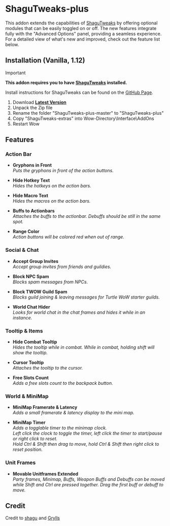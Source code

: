 # ShaguTweaks-plus

This addon extends the capabilities of [ShaguTweaks](https://github.com/shagu/ShaguTweaks) by offering optional modules that can be easily toggled on or off. The new features integrate fully with the "Advanced Options" panel, providing a seamless experience.
For a detailed view of what's new and improved, check out the feature list below.


## Installation (Vanilla, 1.12)

> [!IMPORTANT]
>
> **This addon requires you to have [ShaguTweaks](https://github.com/shagu/ShaguTweaks) installed.**
>
> Install instructions for ShaguTweaks can be found on the [GitHub Page](https://github.com/shagu/ShaguTweaks).

1. Download **[Latest Version](https://github.com/AmonRA/ShaguTweaks-plus/archive/master.zip)**
2. Unpack the Zip file
3. Rename the folder "ShaguTweaks-plus-master" to "ShaguTweaks-plus"
4. Copy "ShaguTweaks-extras" into Wow-Directory\Interface\AddOns
5. Restart Wow


## Features

### Action Bar
- **Gryphons in Front**  
  *Puts the gryphons in front of the action buttons.*

- **Hide Hotkey Text**  
  *Hides the hotkeys on the action bars.*

- **Hide Macro Text**  
  *Hides the macros on the action bars.*

- **Buffs to Actionbars**  
  *Attaches the buffs to the actionbar. Debuffs should be still in the same spot.*

- **Range Color**  
  *Action buttons will be colored red when out of range.*

### Social & Chat
- **Accept Group Invites**  
  *Accept group invites from friends and guildies.*

- **Block NPC Spam**  
  *Blocks spam messages from NPCs.*

- **Block TWOW Guild Spam**  
  *Blocks guild joining & leaving messages for Turtle WoW starter guilds.*

- **World Chat Hider**  
  *Looks for world chat in the chat frames and hides it while in an instance.*

### Tooltip & Items
- **Hide Combat Tooltip**  
  *Hides the tooltip while in combat. While in combat, holding shift will show the tooltip.*

- **Cursor Tooltip**  
  *Attaches the tooltip to the cursor.*

- **Free Slots Count**  
  *Adds a free slots count to the backpack button.*

### World & MiniMap
- **MiniMap Framerate & Latency**  
  *Adds a small framerate & latency display to the mini map.*

- **MiniMap Timer**  
  *Adds a togglable timer to the minimap clock.*  
  *Left click the clock to toggle the timer, left click the timer to start/pause or right click to reset.*  
  *Hold Ctrl & Shift then drag to move, hold Ctrl & Shift then right click to reset position.*

### Unit Frames
- **Movable Unitframes Extended**  
  *Party frames, Minimap, Buffs, Weapon Buffs and Debuffs can be moved while Shift and Ctrl are pressed together. Drag the first buff or debuff to move.*

## Credit
Credit to [shagu](https://github.com/shagu) and [Grylls](https://github.com/GryllsAddons)


